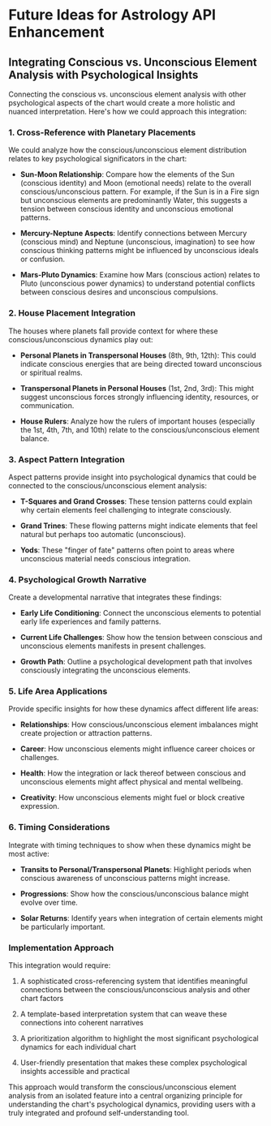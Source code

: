 # Future Ideas for Astrology API Enhancement

## Integrating Conscious vs. Unconscious Element Analysis with Psychological Insights

Connecting the conscious vs. unconscious element analysis with other psychological aspects of the chart would create a more holistic and nuanced interpretation. Here's how we could approach this integration:

### 1. Cross-Reference with Planetary Placements

We could analyze how the conscious/unconscious element distribution relates to key psychological significators in the chart:

- **Sun-Moon Relationship**: Compare how the elements of the Sun (conscious identity) and Moon (emotional needs) relate to the overall conscious/unconscious pattern. For example, if the Sun is in a Fire sign but unconscious elements are predominantly Water, this suggests a tension between conscious identity and unconscious emotional patterns.

- **Mercury-Neptune Aspects**: Identify connections between Mercury (conscious mind) and Neptune (unconscious, imagination) to see how conscious thinking patterns might be influenced by unconscious ideals or confusion.

- **Mars-Pluto Dynamics**: Examine how Mars (conscious action) relates to Pluto (unconscious power dynamics) to understand potential conflicts between conscious desires and unconscious compulsions.

### 2. House Placement Integration

The houses where planets fall provide context for where these conscious/unconscious dynamics play out:

- **Personal Planets in Transpersonal Houses** (8th, 9th, 12th): This could indicate conscious energies that are being directed toward unconscious or spiritual realms.

- **Transpersonal Planets in Personal Houses** (1st, 2nd, 3rd): This might suggest unconscious forces strongly influencing identity, resources, or communication.

- **House Rulers**: Analyze how the rulers of important houses (especially the 1st, 4th, 7th, and 10th) relate to the conscious/unconscious element balance.

### 3. Aspect Pattern Integration

Aspect patterns provide insight into psychological dynamics that could be connected to the conscious/unconscious element analysis:

- **T-Squares and Grand Crosses**: These tension patterns could explain why certain elements feel challenging to integrate consciously.

- **Grand Trines**: These flowing patterns might indicate elements that feel natural but perhaps too automatic (unconscious).

- **Yods**: These "finger of fate" patterns often point to areas where unconscious material needs conscious integration.

### 4. Psychological Growth Narrative

Create a developmental narrative that integrates these findings:

- **Early Life Conditioning**: Connect the unconscious elements to potential early life experiences and family patterns.

- **Current Life Challenges**: Show how the tension between conscious and unconscious elements manifests in present challenges.

- **Growth Path**: Outline a psychological development path that involves consciously integrating the unconscious elements.

### 5. Life Area Applications

Provide specific insights for how these dynamics affect different life areas:

- **Relationships**: How conscious/unconscious element imbalances might create projection or attraction patterns.

- **Career**: How unconscious elements might influence career choices or challenges.

- **Health**: How the integration or lack thereof between conscious and unconscious elements might affect physical and mental wellbeing.

- **Creativity**: How unconscious elements might fuel or block creative expression.

### 6. Timing Considerations

Integrate with timing techniques to show when these dynamics might be most active:

- **Transits to Personal/Transpersonal Planets**: Highlight periods when conscious awareness of unconscious patterns might increase.

- **Progressions**: Show how the conscious/unconscious balance might evolve over time.

- **Solar Returns**: Identify years when integration of certain elements might be particularly important.

### Implementation Approach

This integration would require:

1. A sophisticated cross-referencing system that identifies meaningful connections between the conscious/unconscious analysis and other chart factors

2. A template-based interpretation system that can weave these connections into coherent narratives

3. A prioritization algorithm to highlight the most significant psychological dynamics for each individual chart

4. User-friendly presentation that makes these complex psychological insights accessible and practical

This approach would transform the conscious/unconscious element analysis from an isolated feature into a central organizing principle for understanding the chart's psychological dynamics, providing users with a truly integrated and profound self-understanding tool. 